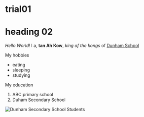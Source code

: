 # trial01
# heading 02


_Hello World_! I a, **tan Ah Kow**, _king of the kongs_ of [Dunham School](https://www.dunhamschool.org/)

My hobbies

* eating
* sleeping
* studying

My education
1. ABC primary school
2. Duham Secondary School  

![Dunham Secondary School Students](students.jpg)

